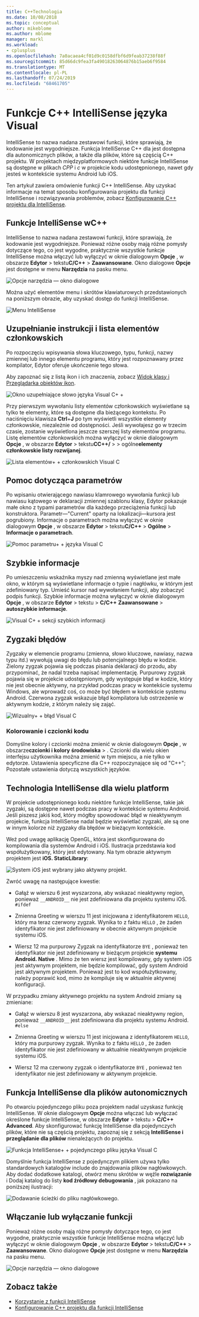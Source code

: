```yaml
---
title: C++Technologia
ms.date: 10/08/2018
ms.topic: conceptual
author: mikeblome
ms.author: mblome
manager: markl
ms.workload:
- cplusplus
ms.openlocfilehash: 7a0acaea4cf01d9c0158dfbf6d9feab37238f88f
ms.sourcegitcommit: 85d66dc9fea3fa49018263064876b15aeb6f9584
ms.translationtype: MT
ms.contentlocale: pl-PL
ms.lasthandoff: 07/24/2019
ms.locfileid: "68461705"
---
```

# <a name="visual-c-intellisense-features"></a>Funkcje C++ IntelliSense języka Visual

IntelliSense to nazwa nadana zestawowi funkcji, które sprawiają, że kodowanie jest wygodniejsze. Funkcja IntelliSense C++ dla jest dostępna dla autonomicznych plików, a także dla plików, które są częścią C++ projektu. W projektach międzyplatformowych niektóre funkcje IntelliSense są dostępne w plikach *CPP* i *c* w projekcie kodu udostępnionego, nawet gdy jesteś w kontekście systemu Android lub iOS.

Ten artykuł zawiera omówienie funkcji C++ IntelliSense. Aby uzyskać informacje na temat sposobu konfigurowania projektu dla funkcji IntelliSense i rozwiązywania problemów, zobacz [Konfigurowanie C++ projektu dla IntelliSense](visual-cpp-intellisense-configuration.md).

## <a name="intellisense-features-in-c"></a>Funkcje IntelliSense wC++

IntelliSense to nazwa nadana zestawowi funkcji, które sprawiają, że kodowanie jest wygodniejsze. Ponieważ różne osoby mają różne pomysły dotyczące tego, co jest wygodne, praktycznie wszystkie funkcje IntelliSense można włączyć lub wyłączyć w oknie dialogowym **Opcje** , w obszarze **Edytor** > tekstu**C/C++**   >  **Zaawansowane**. Okno dialogowe **Opcje** jest dostępne w menu **Narzędzia** na pasku menu.

![Opcje narzędzia — okno dialogowe](../ide/media/sintellisensecpptoolsoptions.PNG)

Można użyć elementów menu i skrótów klawiaturowych przedstawionych na poniższym obrazie, aby uzyskać dostęp do funkcji IntelliSense.

![Menu IntelliSense](../ide/media/vs2015_cpp_intellisense_menu.png)

## <a name="statement-completion-and-member-list"></a>Uzupełnianie instrukcji i lista elementów członkowskich

Po rozpoczęciu wpisywania słowa kluczowego, typu, funkcji, nazwy zmiennej lub innego elementu programu, który jest rozpoznawany przez kompilator, Edytor oferuje ukończenie tego słowa.

Aby zapoznać się z listą ikon i ich znaczenia, zobacz [Widok klasy i Przeglądarka obiektów ikon](../ide/class-view-and-object-browser-icons.md).

![Okno uzupełniające słowo języka Visual C&#43; &#43;](../ide/media/vs2015_cpp_complete_word.png)

Przy pierwszym wywołaniu listy elementów członkowskich wyświetlane są tylko te elementy, które są dostępne dla bieżącego kontekstu. Po naciśnięciu klawisza **Ctrl**+**J** po tym wyświetli wszystkie elementy członkowskie, niezależnie od dostępności. Jeśli wywołajesz go w trzecim czasie, zostanie wyświetlona jeszcze szerszej listy elementów programu. Listę elementów członkowskich można wyłączyć w oknie dialogowym **Opcje** , w obszarze **Edytor** > tekstu**CC++/**  >  > ogólne**elementy członkowskie listy rozwijanej**.

![Lista elementów&#43; &#43; członkowskich Visual C](../ide/media/vs2015_cpp_list_members.png)

## <a name="parameter-help"></a>Pomoc dotycząca parametrów

Po wpisaniu otwierającego nawiasu klamrowego wywołania funkcji lub nawiasu kątowego w deklaracji zmiennej szablonu klasy, Edytor pokazuje małe okno z typami parametrów dla każdego przeciążenia funkcji lub konstruktora. Parametr&mdash;"Current" oparty na lokalizacji&mdash;kursora jest pogrubiony. Informacje o parametrach można wyłączyć w oknie dialogowym **Opcje** , w obszarze **Edytor** > tekstu**C/C++**  > **Ogólne** > **Informacje o parametrach**.

![Pomoc parametru&#43; &#43; języka Visual C](../ide/media/vs_2015_cpp_param_help.png)

## <a name="quick-info"></a>Szybkie informacje

Po umieszczeniu wskaźnika myszy nad zmienną wyświetlane jest małe okno, w którym są wyświetlane informacje o typie i nagłówku, w którym jest zdefiniowany typ. Umieść kursor nad wywołaniem funkcji, aby zobaczyć podpis funkcji. Szybkie informacje można wyłączyć w oknie dialogowym **Opcje** , w obszarze **Edytor** > tekstu > **C/C++** **Zaawansowane** > **autoszybkie informacje**.

![Visual C&#43; &#43; sekcji szybkich informacji](../ide/media/vs2015_cpp_quickinfo.png)

## <a name="error-squiggles"></a>Zygzaki błędów

Zygzaky w elemencie programu (zmienna, słowo kluczowe, nawiasy, nazwa typu itd.) wywołują uwagi do błędu lub potencjalnego błędu w kodzie. Zielony zygzak pojawia się podczas pisania deklaracji do przodu, aby przypominać, że nadal trzeba napisać implementację. Purpurowy zygzak pojawia się w projekcie udostępnionym, gdy występuje błąd w kodzie, który nie jest obecnie aktywny, na przykład podczas pracy w kontekście systemu Windows, ale wprowadź coś, co może być błędem w kontekście systemu Android. Czerwona zygzak wskazuje błąd kompilatora lub ostrzeżenie w aktywnym kodzie, z którym należy się zająć.

![Wizualny&#43; &#43; błąd Visual C](../ide/media/vs2015_cpp_error_quiggles.png)

### <a name="code-colorization-and-fonts"></a>Kolorowanie i czcionki kodu

Domyślne kolory i czcionki można zmienić w oknie dialogowym **Opcje** , w obszarze**czcionki i kolory** **środowiska** > . Czcionki dla wielu okien interfejsu użytkownika można zmienić w tym miejscu, a nie tylko w edytorze. Ustawienia specyficzne dla C++ rozpoczynające się od "C++"; Pozostałe ustawienia dotyczą wszystkich języków.

## <a name="cross-platform-intellisense"></a>Technologia IntelliSense dla wielu platform

W projekcie udostępnionego kodu niektóre funkcje IntelliSense, takie jak zygzaki, są dostępne nawet podczas pracy w kontekście systemu Android. Jeśli piszesz jakiś kod, który mógłby spowodować błąd w nieaktywnym projekcie, funkcja IntelliSense nadal będzie wyświetlać zygzaki, ale są one w innym kolorze niż zygzaky dla błędów w bieżącym kontekście.

Weź pod uwagę aplikację OpenGL, która jest skonfigurowana do kompilowania dla systemów Android i iOS. Ilustracja przedstawia kod współużytkowany, który jest edytowany. Na tym obrazie aktywnym projektem jest **iOS. StaticLibrary**:

![System iOS jest wybrany jako aktywny projekt.](../ide/media/intellisensecppcrossplatform2.png)

Zwróć uwagę na następujące kwestie:

- Gałąź w wierszu 6 jest wyszarzona, aby wskazać nieaktywny region, ponieważ `__ANDROID__` nie jest zdefiniowana dla projektu systemu iOS. `#ifdef`

- Zmienna Greeting w wierszu 11 jest inicjowana z identyfikatorem `HELLO`, który ma teraz czerwony zygzak. Wynika to z faktu `HELLO` , że żaden identyfikator nie jest zdefiniowany w obecnie aktywnym projekcie systemu iOS.

- Wiersz 12 ma purpurowy Zygzak na identyfikatorze `BYE` , ponieważ ten identyfikator nie jest zdefiniowany w bieżącym projekcie **systemu Android. Native** . Mimo że ten wiersz jest kompilowany, gdy system iOS jest aktywnym projektem, nie będzie kompilować, gdy system Android jest aktywnym projektem. Ponieważ jest to kod współużytkowany, należy poprawić kod, mimo że kompiluje się w aktualnie aktywnej konfiguracji.

W przypadku zmiany aktywnego projektu na system Android zmiany są zmieniane:

- Gałąź w wierszu 8 jest wyszarzona, aby wskazać nieaktywny region, ponieważ `__ANDROID__` jest zdefiniowana dla projektu systemu Android. `#else`

- Zmienna Greeting w wierszu 11 jest inicjowana z identyfikatorem `HELLO`, który ma purpurowy zygzak. Wynika to z faktu `HELLO` , że żaden identyfikator nie jest zdefiniowany w aktualnie nieaktywnym projekcie systemu iOS.

- Wiersz 12 ma czerwony zygzak o identyfikatorze `BYE` , ponieważ ten identyfikator nie jest zdefiniowany w aktywnym projekcie.

## <a name="intellisense-for-stand-alone-files"></a>Funkcja IntelliSense dla plików autonomicznych

Po otwarciu pojedynczego pliku poza projektem nadal uzyskasz funkcję IntelliSense. W oknie dialogowym **Opcje** można włączać lub wyłączać określone funkcje IntelliSense, w obszarze **Edytor** > tekstu > **C/C++** **Advanced**. Aby skonfigurować funkcję IntelliSense dla pojedynczych plików, które nie są częścią projektu, zapoznaj się z sekcją **IntelliSense i przeglądanie dla plików** nienależących do projektu.

![Funkcja IntelliSense&#43; &#43; pojedynczego pliku języka Visual C](../ide/media/vs2015_cpp_single_file_intellisense.png)

Domyślnie funkcja IntelliSense z pojedynczym plikiem używa tylko standardowych katalogów include do znajdowania plików nagłówkowych. Aby dodać dodatkowe katalogi, otwórz menu skrótów w węźle **rozwiązanie** i Dodaj katalog do listy **kod źródłowy debugowania** , jak pokazano na poniższej ilustracji:

![Dodawanie ścieżki do pliku nagłówkowego.](../ide/media/intellisensedebugyourcode.jpg)

## <a name="enable-or-disable-features"></a>Włączanie lub wyłączanie funkcji

Ponieważ różne osoby mają różne pomysły dotyczące tego, co jest wygodne, praktycznie wszystkie funkcje IntelliSense można włączyć lub wyłączyć w oknie dialogowym **Opcje** , w obszarze **Edytor** > tekstu**C/C++**   >  **Zaawansowane**. Okno dialogowe **Opcje** jest dostępne w menu **Narzędzia** na pasku menu.

![Opcje narzędzia — okno dialogowe](../ide/media/sintellisensecpptoolsoptions.PNG)

## <a name="see-also"></a>Zobacz także

- [Korzystanie z funkcji IntelliSense](../ide/using-intellisense.md)
- [Konfigurowanie C++ projektu dla funkcji IntelliSense](visual-cpp-intellisense-configuration.md)
